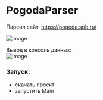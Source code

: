 # PogodaParser

Парсил сайт: https://pogoda.spb.ru/

  ![image](https://github.com/RHONT/PogodaParser/assets/96048104/e0cdeefe-7497-4f00-8676-72d1c5161151)

Вывод в консоль данных:  
![image](https://github.com/RHONT/PogodaParser/assets/96048104/a70ea32f-8eb5-4423-a30a-4ea748b8fd78)

### Запуск:  
- скачать проект
- запустить Main




